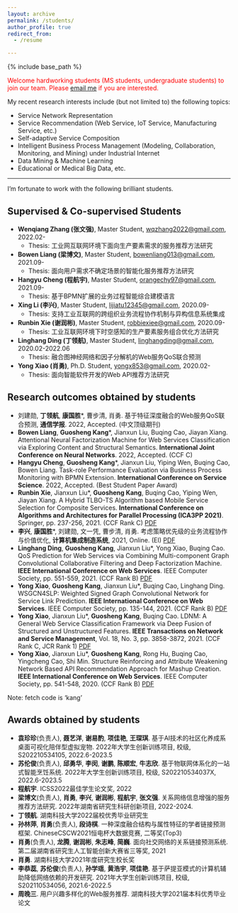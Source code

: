 ```yaml
---
layout: archive
permalink: /students/
author_profile: true
redirect_from:
  - /resume

---
```


{% include base_path %}

<font color='red'>Welcome hardworking students (MS students, undergraduate students) to join our team. Please <a href="mailto:guoshengkang@gmail.com">email me</a> if you are interested.</font>

My recent research interests include (but not limited to)  the following topics:  
- Service Network Representation
- Service Recommendation (Web Service, IoT Service, Manufacturing Service, etc.)
- Self-adaptive Service Composition
- Intelligent Business Process Management (Modeling, Collaboration, Monitoring, and Mining) under Industrial Internet
- Data Mining & Machine Learning
- Educational or Medical Big Data, etc.  

------

I’m fortunate to work with the following brilliant students.  

Supervised & Co-supervised Students
------
- **Wenqiang Zhang (张文强)**, Master Student, <font color='blue'>wqzhang2022@gmail.com</font>, 2022.02-
  - Thesis: 工业网互联网环境下面向生产要素需求的服务推荐方法研究
- **Bowen Liang (梁博文)**, Master Student, <font color='blue'>bowenliang013@gmail.com</font>, 2021.09-
  - Thesis: 面向用户需求不确定场景的智能化服务推荐方法研究
- **Hangyu Cheng (程航宇)**, Master Student, <font color='blue'>orangechy97@gmail.com</font>, 2021.09-
  - Thesis: 基于BPMN扩展的业务过程智能综合建模语言
- **Xing Li (李兴)**, Master Student, <font color='blue'>lijiatu12345@gmail.com</font>, 2020.09-
  - Thesis: 支持工业互联网的跨组织业务流程协作机制与异构信息系统集成
- **Runbin Xie (谢润彬)**, Master Student, <font color='blue'>robbiexiee@gmail.com</font>, 2020.09-
  - Thesis: 工业互联网环境下时空感知的生产要素服务组合优化方法研究
- **Linghang Ding (丁领航)**, Master Student, <font color='blue'>linghangding@gmail.com</font>, 2020.02-2022.06
  - Thesis: 融合图神经网络和因子分解机的Web服务QoS联合预测
- **Yong Xiao (肖勇)**, Ph.D. Student, <font color='blue'>yongx853@gmail.com</font>, 2020.02-
  - Thesis: 面向智能软件开发的Web API推荐方法研究


Research outcomes obtained by students
------
- 刘建勋, **丁领航**, **康国胜***, 曹步清, 肖勇. 基于特征深度融合的Web服务QoS联合预测, **通信学报**. 2022, Accepted. (中文顶级期刊)
- **Bowen Liang**, **Guosheng Kang***, Jianxun Liu, Buqing Cao, Jiayan Xiang. Attentional Neural Factorization Machine for Web Services Classification via Exploring Content and Structural Semantics. **International Joint Conference on Neural Networks**. 2022, Accepted. (CCF C)
- **Hangyu Cheng**, **Guosheng Kang***, Jianxun Liu, Yiping Wen, Buqing Cao, Bowen Liang. Task-role Performance Evaluation via Business Process Monitoring with BPMN Extension. **International Conference on Service Science**. 2022, Accepted. (Best Student Paper Award)
- **Runbin Xie**, Jianxun Liu*, **Guosheng Kang**, Buqing Cao, Yiping Wen, Jiayan Xiang. A Hybrid TLBO-TS Algorithm based Mobile Service Selection for Composite Services. **International Conference on Algorithms and Architectures for Parallel Processing (ICA3PP 2021)**. Springer, pp. 237-256, 2021. (CCF Rank C) [PDF](https://pan.baidu.com/s/1WnE64CG2vURvBGQ7nt0opA)
- **李兴**, **康国胜***, 刘建勋, 文一凭, 曹步清, 肖勇. 考虑策略优先级的业务流程协作与价值优化, **计算机集成制造系统**, 2021, Online. (EI) [PDF](https://pan.baidu.com/s/1BVIsAH2ebUM88WivUzEPnQ)
- **Linghang Ding**, **Guosheng Kang**, Jianxun Liu*, Yong Xiao, Buqing Cao. QoS Prediction for Web Services via Combining Multi-component Graph Convolutional Collaborative Filtering and Deep Factorization Machine. **IEEE International Conference on Web Services**. IEEE Computer Society, pp. 551-559, 2021.  (CCF Rank B) [PDF](https://pan.baidu.com/s/187EL4vRPF4dtC6iYXA1gCg)
- **Yong Xiao**, **Guosheng Kang**, Jianxun Liu*, Buqing Cao, Linghang Ding. WSGCN4SLP: Weighted Signed Graph Convolutional Network for Service Link Prediction. **IEEE International Conference on Web Services**. IEEE Computer Society, pp. 135-144, 2021.  (CCF Rank B) [PDF](https://pan.baidu.com/s/1q9sarVJXCjNRbjr5gWbesg)
- **Yong Xiao**, Jianxun Liu*, **Guosheng Kang**, Buqing Cao. LDNM: A General Web Service Classification Framework via Deep Fusion of Structured and Unstructured Features. **IEEE Transactions on Network and Service Management**, Vol. 18, No. 3, pp. 3858-3872, 2021.  (CCF Rank C, JCR Rank 1) [PDF](https://pan.baidu.com/s/13oNQ5SM5u2fPMtnxQ_4HuQ)
- **Yong Xiao**, Jianxun Liu*, **Guosheng Kang**, Rong Hu, Buqing Cao, Yingcheng Cao, Shi Min. Structure Reinforcing and Attribute Weakening Network Based API Recommendation Approach for Mashup Creation. **IEEE International Conference on Web Services**. IEEE Computer Society, pp. 541-548, 2020.  (CCF Rank B) [PDF](https://pan.baidu.com/s/1ajkfKAJg9-G__Y4SkNZQNQ)

Note: fetch code is ‘kang’

Awards obtained by students
------
- **袁珍珍**(负责人), **聂艺洋**, **谢易酌**, **项佳艳**, **王琛琪**. 基于AI技术的社区化养成系桌面可视化陪伴型虚拟宠物. 2022年大学生创新训练项目, 校级, S202210534105, 2022.6-2023.5
- **苏伦俊**(负责人), **邱勇华**, **李闵**, **谢鹏**, **陈顺宏**, **牛志欣**. 基于物联网体系化的一站式智能烹饪系统. 2022年大学生创新训练项目, 校级, S202210534037X, 2022.6-2023.5
- **程航宇**. ICSS2022最佳学生论文奖, 2022
- **梁博文**(负责人), **肖勇**, **李兴**, **谢润彬**, **程航宇**, **张文强**. 关系网络信息增强的服务推荐方法研究. 2022年湖南省研究生科研创新项目, 2022-2024.
- **丁领航**. 湖南科技大学2022届校优秀毕业研究生
- **孙林萍**, **肖勇**(负责人), **段诗棋**. 一种深度融合结构与属性特征的学者链接预测框架. ChineseCSCW2021恒电杯大数据竞赛, 二等奖(Top3)
- **肖勇**(负责人), **龙腾**, **谢润彬**, **朱志峰**, **简巍**. 面向社交网络的关系链接预测系统. 第二届湖南省研究生人工智能创新大赛省三等奖, 2021
- **肖勇**. 湖南科技大学2021年度研究生校长奖
- **李恭蕊**, **苏伦俊**(负责人), **孙学瑶**, **黄浩宇**, **项佳艳**. 基于萨提亚模式的计算机辅助降低网络依赖的开发研究. 2021年大学生创新训练项目, 校级, S202110534056, 2021.6-2022.5
- **周晚三**. 用户兴趣多样化的Web服务推荐. 湖南科技大学2021届本科优秀毕业论文
